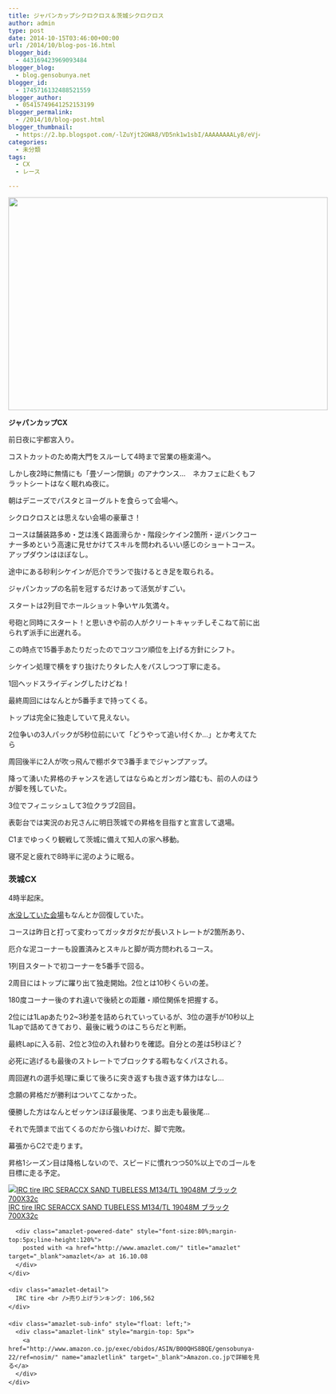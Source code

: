 ```yaml
---
title: ジャパンカップシクロクロス＆茨城シクロクロス
author: admin
type: post
date: 2014-10-15T03:46:00+00:00
url: /2014/10/blog-pos-16.html
blogger_bid:
  - 443169423969093484
blogger_blog:
  - blog.gensobunya.net
blogger_id:
  - 1745716132488521559
blogger_author:
  - 05415749641252153199
blogger_permalink:
  - /2014/10/blog-post.html
blogger_thumbnail:
  - https://2.bp.blogspot.com/-lZuYjt2GWA8/VD5nk1w1sbI/AAAAAAAALy8/eVj4eAHsE4Y/s1600/01_ui.jpg
categories:
  - 未分類
tags:
  - CX
  - レース

---
```

<a href="http://2.bp.blogspot.com/-lZuYjt2GWA8/VD5nk1w1sbI/AAAAAAAALy8/eVj4eAHsE4Y/s1600/01_ui.jpg" imageanchor="1" style="clear: left; float: left; margin-bottom: 1em; margin-right: 1em;"><img border="0" height="426" src="https://blog.gensobunya.net/wp-content/uploads/2014/10/01_ui-1024x682.jpg" width="640" /></a>**ジャパンカップCX**

前日夜に宇都宮入り。
  
コストカットのため南大門をスルーして4時まで営業の極楽湯へ。
  
しかし夜2時に無情にも「畳ゾーン閉鎖」のアナウンス…　ネカフェに赴くもフラットシートはなく眠れぬ夜に。

朝はデニーズでパスタとヨーグルトを食らって会場へ。

シクロクロスとは思えない会場の豪華さ！
  
コースは舗装路多め・芝は浅く路面滑らか・階段シケイン2箇所・逆バンクコーナー多めという高速に見せかけてスキルを問われるいい感じのショートコース。アップダウンはほぼなし。
  
途中にある砂利シケインが厄介でランで抜けるとき足を取られる。

ジャパンカップの名前を冠するだけあって活気がすごい。
  
スタートは2列目でホールショット争いヤル気満々。
  
号砲と同時にスタート！と思いきや前の人がクリートキャッチしそこねて前に出られず派手に出遅れる。
  
この時点で15番手あたりだったのでコツコツ順位を上げる方針にシフト。

シケイン処理で横をすり抜けたりタレた人をパスしつつ丁寧に走る。
  
1回ヘッドスライディングしたけどね！

最終周回にはなんとか5番手まで持ってくる。
  
トップは完全に独走していて見えない。
  
2位争いの3人パックが5秒位前にいて「どうやって追い付くか…」とか考えてたら
  
周回後半に2人が吹っ飛んで棚ボタで3番手までジャンプアップ。

降って湧いた昇格のチャンスを逃してはならぬとガンガン踏むも、前の人のほうが脚を残していた。
  
3位でフィニッシュして3位クラブ2回目。

表彰台では実況のお兄さんに明日茨城での昇格を目指すと宣言して退場。
  
C1までゆっくり観戦して茨城に備えて知人の家へ移動。
  
寝不足と疲れで8時半に泥のように眠る。



### **茨城CX**

4時半起床。

<a href="https://www.facebook.com/ibarakicyclocross/posts/685873051520748" target="_blank">水没していた会場</a>もなんとか回復していた。
  
コースは昨日と打って変わってガッタガタだが長いストレートが2箇所あり、
  
厄介な泥コーナーも設置済みとスキルと脚が両方問われるコース。

1列目スタートで初コーナーを5番手で回る。
  
2周目にはトップに躍り出て独走開始。2位とは10秒くらいの差。
  
180度コーナー後のすれ違いで後続との距離・順位関係を把握する。
  
2位には1Lapあたり2~3秒差を詰められていっているが、3位の選手が10秒以上1Lapで詰めてきており、最後に戦うのはこちらだと判断。

最終Lapに入る前、2位と3位の入れ替わりを確認。自分との差は5秒ほど？
  
必死に逃げるも最後のストレートでブロックする暇もなくパスされる。
  
周回遅れの選手処理に乗じて後ろに突き返すも抜き返す体力はなし…

念願の昇格だが勝利はついてこなかった。
  
優勝した方はなんとゼッケンほぼ最後尾、つまり出走も最後尾…
  
それで先頭まで出てくるのだから強いわけだ、脚で完敗。

幕張からC2で走ります。
  
昇格1シーズン目は降格しないので、スピードに慣れつつ50%以上でのゴールを目標に走る予定。



<div class="amazlet-box" style="margin-bottom:0px;">
  <div class="amazlet-image" style="float:left;margin:0px 12px 1px 0px;">
    <a href="http://www.amazon.co.jp/exec/obidos/ASIN/B00QHS8BQE/gensobunya-22/ref=nosim/" name="amazletlink" target="_blank"><img src="https://images-fe.ssl-images-amazon.com/images/I/41GHJcgub0L._SL160_.jpg" alt="IRC tire IRC SERACCX SAND TUBELESS M134/TL 19048M ブラック 700X32c" style="border: none;" /></a>
  </div>
  
  <div class="amazlet-info" style="line-height:120%; margin-bottom: 10px">
    <div class="amazlet-name" style="margin-bottom:10px;line-height:120%">
      <a href="http://www.amazon.co.jp/exec/obidos/ASIN/B00QHS8BQE/gensobunya-22/ref=nosim/" name="amazletlink" target="_blank">IRC tire IRC SERACCX SAND TUBELESS M134/TL 19048M ブラック 700X32c</a></p> 
      
      <div class="amazlet-powered-date" style="font-size:80%;margin-top:5px;line-height:120%">
        posted with <a href="http://www.amazlet.com/" title="amazlet" target="_blank">amazlet</a> at 16.10.08
      </div>
    </div>
    
    <div class="amazlet-detail">
      IRC tire <br />売り上げランキング: 106,562
    </div>
    
    <div class="amazlet-sub-info" style="float: left;">
      <div class="amazlet-link" style="margin-top: 5px">
        <a href="http://www.amazon.co.jp/exec/obidos/ASIN/B00QHS8BQE/gensobunya-22/ref=nosim/" name="amazletlink" target="_blank">Amazon.co.jpで詳細を見る</a>
      </div>
    </div>
  </div>
  
  <div class="amazlet-footer" style="clear: left">
  </div>
</div>

<!-- WP QUADS Content Ad Plugin v. 1.6.0 -->

<div class="quads-location quads-ad1" id="quads-ad1" style="float:none;margin:0px;">
  <!-- gensou-cycle_banner2_AdSense3_1x1_as -->
  
  <ins class="adsbygoogle"
     style="display:block"
     data-ad-client="ca-pub-0056151430743709"
     data-ad-slot="4152578227"
     data-ad-format="auto"></ins>
</div>